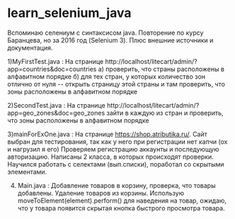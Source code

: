 # learn_selenium_java
Вспоминаю селениум с синтаксисом java.
Повторение по курсу Баранцева, но за 2016 год (Selenium 3).
Плюс внешние источники и документация.

1)MyFirstTest.java : 
 На странице http://localhost/litecart/admin/?app=countries&doc=countries
а) проверить, что страны расположены в алфавитном порядке
б) для тех стран, у которых количество зон отлично от нуля -- открыть страницу этой страны и там проверить, что зоны расположены в алфавитном порядке

2)SecondTest.java : 
На странице http://localhost/litecart/admin/?app=geo_zones&doc=geo_zones
зайти в каждую из стран и проверить, что зоны расположены в алфавитном порядке

3)mainForExOne.java :
На странице https://shop.atributika.ru/. Сайт выбран для тестирования, так как у него при регистрации нет капчи (ох и нагрузил я его)
Проверяем регистрацию аккаунты и последующую авторизацию.
Написаны 2 класса, в которых происходят проверки.
Научился работать с селектами (вып.списки), поработал со скрытыми элементами.

4) Main.java :
Добавление товаров в корзину, проверка, что товары добавлены.
Удаление товаров из корзины.
Использую moveToElement(element).perform() для наведения на товар, ожидаю, что у товара появится скрытая кнопка быстрого просмотра товара.
